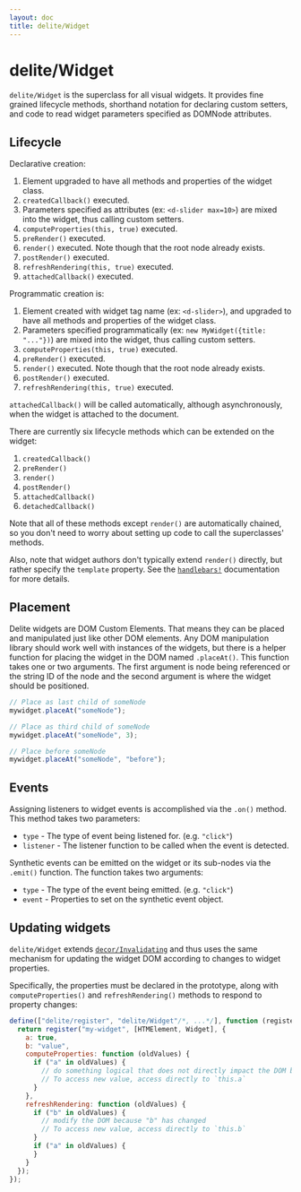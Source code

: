 ```yaml
---
layout: doc
title: delite/Widget
---
```


# delite/Widget

`delite/Widget` is the superclass for all visual widgets.
It provides fine grained lifecycle methods, shorthand notation for declaring custom setters,
and code to read widget parameters specified as DOMNode attributes.

## Lifecycle

Declarative creation:

1. Element upgraded to have all methods and properties of the widget class.
2. `createdCallback()` executed.
3. Parameters specified as attributes (ex: `<d-slider max=10>`) are mixed into the widget, thus calling
   custom setters.
4. `computeProperties(this, true)` executed.
5. `preRender()` executed.
6. `render()` executed.  Note though that the root node already exists.
7. `postRender()` executed.
8. `refreshRendering(this, true)` executed.
9. `attachedCallback()` executed.

Programmatic creation is:

1. Element created with widget tag name (ex: `<d-slider>`), and
   upgraded to have all methods and properties of the widget class.
2. Parameters specified programmatically
   (ex: `new MyWidget({title: "..."})`) are mixed into the widget, thus calling
   custom setters.
4. `computeProperties(this, true)` executed.
5. `preRender()` executed.
6. `render()` executed.  Note though that the root node already exists.
7. `postRender()` executed.
8. `refreshRendering(this, true)` executed.

`attachedCallback()` will be called automatically, although asynchronously, when the widget is attached to the
document.

There are currently six lifecycle methods which can be extended on the widget:

1. `createdCallback()`
2. `preRender()`
3. `render()`
4. `postRender()`
5. `attachedCallback()`
6. `detachedCallback()`

Note that all of these methods except `render()` are automatically chained,
so you don't need to worry about setting up code to call the superclasses' methods.

Also, note that widget authors don't typically extend `render()` directly, but rather
specify the `template` property.   See the [`handlebars!`](handlebars.html) documentation for more details.

## Placement

Delite widgets are DOM Custom Elements.  That means they can be placed and manipulated just like other DOM elements.
Any DOM manipulation library should work well with instances of the widgets, but there is a helper function for
placing the widget in the DOM named `.placeAt()`.  This function takes one or two arguments.  The first argument is
node being referenced or the string ID of the node and the second argument is
where the widget should be positioned.

```js
// Place as last child of someNode
mywidget.placeAt("someNode");

// Place as third child of someNode
mywidget.placeAt("someNode", 3);

// Place before someNode
mywidget.placeAt("someNode", "before");
```

## Events

Assigning listeners to widget events is accomplished via the `.on()` method.  This method takes two parameters:

* `type` - The type of event being listened for.  (e.g. `"click"`)
* `listener` - The listener function to be called when the event is detected.

Synthetic events can be emitted on the widget or its sub-nodes via the `.emit()` function.  The function takes two
arguments:

* `type` - The type of the event being emitted. (e.g. `"click"`)
* `event` - Properties to set on the synthetic event object.

## Updating widgets

`delite/Widget` extends [`decor/Invalidating`](/decor/docs/0.5.0/Invalidating.html) and thus uses the same mechanism
for updating the widget DOM according to changes to widget properties.

Specifically, the properties must be declared in the prototype, along with
`computeProperties()` and `refreshRendering()` methods to respond to property changes:

```js
define(["delite/register", "delite/Widget"/*, ...*/], function (register, Widget/*, ...*/) {
  return register("my-widget", [HTMElement, Widget], {
    a: true,
    b: "value",
    computeProperties: function (oldValues) {
      if ("a" in oldValues) {
        // do something logical that does not directly impact the DOM because "a" has changed
        // To access new value, access directly to `this.a`
      }
    },
    refreshRendering: function (oldValues) {
      if ("b" in oldValues) {
        // modify the DOM because "b" has changed
        // To access new value, access directly to `this.b`
      }
      if ("a" in oldValues) {
      }
    }
  });
});
```

